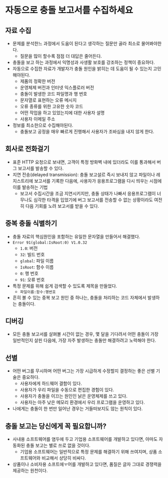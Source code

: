 # 자동으로 충돌 보고서를 수집하세요

## 자료 수집
- 문제를 분석한느 과정에서 도움이 된다고 생각하는 질문만 골라 최소로 물어봐야한다.
	- 질문을 많이 할수록 점점 더 대답은 줄어든다.
- 충돌을 보고 하는 과정에서 익명성과 사생활 보호를 강조하는 정책이 중요하다.
- 자동으로 수집한 자료가 개발자가 충돌 원인을 밝히는 데 도움이 될 수 있는지 고민해야된다.
	- 제품의 정확한 버전
	- 운영체제 버전과 인터넷 익스플로러 버전
	- 충돌이 발생한 코드 파일명과 행 번호
	- 문자열로 표현하는 오류 메시지
	- 오류 종류를 위한 고유한 숫자 코드
	- 어떤 작업을 하고 있었는지에 대한 사용자 설명
	- 사용자 이메일 주소
- 정보를 최소한으로 수집해야된다.
	- 충돌보고 공정을 매우 빠르게 진행해서 사용자가 조바심을 내지 않게 한다.

## 회사로 전화걸기
- 표준 HTTP 요청으로 보내면, 고객이 특정 방화벽 내에 있더라도 이를 통과해서 버그 보고서를 발송할 수 있다.
- 지연 전송(delayed transmission): 충돌 보고설르 즉시 보내지 않고 파일이나 레지스트리에 보고서를 기록한 다음에, 사용자가 응용프로그램을 다시 띄우는 시점에 이를 발송하는 기법
	- 보고서 수집시간을 조금 지연시키지만, 충돌 상태가 나빠서 응용프로그램이 너무나도 심각한 타격을 입었기에 버그 보고서를 전송할 수 없는 상황이라도 여전히 다음 기회를 노려 보고서를 받을 수 있다.

## 중복 충돌 식별하기
- 충돌 자료의 핵심원인을 포함하는 유일한 문자열을 만들어서 해결했다.
- `Error 91(global:IsRoot:0) V1.0.32`
	- `1.0`: 버전
	- `32`: 빌드 번호
	- `global`: 파일 이름
	- `IsRoot`: 함수 이름
	- `0`: 행 번호
	- `91`: 오류 번호
- 특정 문제를 위해 쉽게 검색할 수 있도록 제목을 만들었다.
	- `파일이름:함수:행번호`
- 흔히 볼 수 있는 중복 보고 원인 중 하나는, 충돌을 처리하는 코드 자체에서 발생하는 충돌이다.

## 디버깅
- 모든 충돌 보고서를 살펴볼 시간이 없는 경우, 몇 달을 기다려서 어떤 충돌이 가장 일반적인지 살핀 다음에, 가장 자주 발생하는 충돌만 해결하려고 노력해야 한다.

## 선별
- 어떤 버그를 무시하며 어떤 버그는 가장 시급하게 수정할지 결정하는 좋은 선별 기술은 중요하다.
	- 사용자에게 하드웨어 결함이 있다.
	- 사용자가 우리 파일을 수동으로 편집한 경험이 있다.
	- 사용자가 충돌을 이끄는 원인인 낡은 운영체제를 쓰고 있다.
	- 사용자는 아주 낮은 메모리 환경에서 우리 프로그램을 운영하고 있다.
- 나에게는 충돌이 한 번만 일어난 경우는 거들떠보지도 않는 원칙이 있다.

## 충돌 보고는 당신에게 꼭 필요합니까?
- 사내용 소프트웨어를 염두에 두고 기업용 소프트웨어를 개발하고 있다면, 아마도 자동화된 충돌 보고는 별로 쓰로 없을 것이다.
	- 기업용 소프트웨어는 일반적으로 특정 문제를 해결하기 위해 쓰여지며, 상품 소프트웨어와 비교해서 상당히 비싸다.
- 상품이나 소비자용 소프트에ㅜ어를 개발하고 있다면, 품질은 글자 그대로 경쟁력을 제공하는 원천이다.